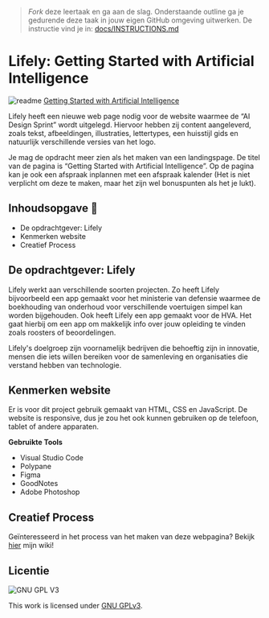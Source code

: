 > _Fork_ deze leertaak en ga aan de slag. Onderstaande outline ga je gedurende deze taak in jouw eigen GitHub omgeving uitwerken. De instructie vind je in: [docs/INSTRUCTIONS.md](docs/INSTRUCTIONS.md)

# Lifely: Getting Started with Artificial Intelligence 

![readme](https://user-images.githubusercontent.com/106411511/215179674-c79ca9d1-2b0c-44e4-912a-104a5bb62c2c.jpg)
<a href="http://lifely.eliza.student.fdnd.nl/">Getting Started with Artificial Intelligence</a>



Lifely heeft een nieuwe web page nodig voor de website waarmee de “AI Design Sprint” wordt uitgelegd. Hiervoor hebben zij content aangeleverd, zoals tekst, afbeeldingen, illustraties, lettertypes, een huisstijl gids en natuurlijk verschillende versies van het logo. 

Je mag de opdracht meer zien als het maken van een landingspage. De titel van de pagina is “Getting Started with Artificial Intelligence”. Op de pagina kan je ook een afspraak inplannen met een afspraak kalender (Het is niet verplicht om deze te maken, maar het zijn wel bonuspunten als het je lukt). 

## Inhoudsopgave 🌷

<ul>
<li>De opdrachtgever: Lifely</li>
<li>Kenmerken website</li>
<li>Creatief Process</li>
</ul>


## De opdrachtgever: Lifely

Lifely werkt aan verschillende soorten projecten. Zo heeft Lifely bijvoorbeeld een app gemaakt voor het ministerie van defensie waarmee de boekhouding van onderhoud voor verschillende voertuigen simpel kan worden bijgehouden. Ook heeft Lifely een app gemaakt voor de HVA. Het gaat hierbij om een app om makkelijk info over jouw opleiding te vinden zoals roosters of beoordelingen.

Lifely's doelgroep zijn voornamelijk bedrijven die behoeftig zijn in innovatie, mensen die iets willen bereiken voor de samenleving en organisaties die verstand hebben van technologie.


## Kenmerken website

Er is voor dit project gebruik gemaakt van HTML, CSS en JavaScript. De website is responsive, dus je zou het ook kunnen gebruiken op de telefoon, tablet of andere apparaten.

<b>Gebruikte Tools</b>
<ul>
<li>Visual Studio Code</li>
<li>Polypane</li>
<li>Figma</li>
<li>GoodNotes</li>
<li>Adobe Photoshop</li>
</ul>

## Creatief Process 

Geïnteresseerd in het process van het maken van deze webpagina? Bekijk <a href="https://github.com/moonlightlizaa/Lifely-Getting-Started-with-Artificial-Intelligence/wiki">hier</a> mijn wiki!

## Licentie

![GNU GPL V3](https://www.gnu.org/graphics/gplv3-127x51.png)

This work is licensed under [GNU GPLv3](./LICENSE).
